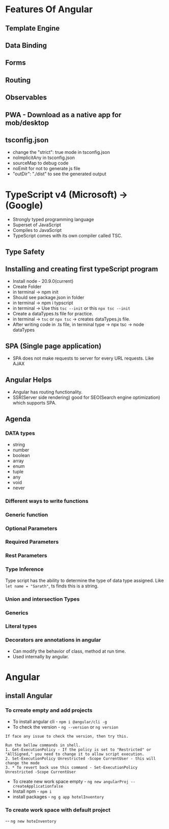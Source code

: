 # Features Of Angular

## Template Engine

## Data Binding

## Forms

## Routing

## Observables

## PWA - Download as a native app for mob/desktop

## tsconfig.json
- change the "strict": true mode in tsconfig.json
- noImplicitAny in tsconfig.json
- sourceMap to debug code
- noEmit for not to generate js file
-  "outDir": "./dist" to see the generated output

# TypeScript v4 (Microsoft) -> (Google)
- Strongly typed programming language
- Superset of JavaScript
- Compiles to JavaScript
- TypeScript comes with its own compiler called TSC.

## Type Safety


## Installing and creating first typeScript program
- Install node - 20.9.0(current)
- Create Folder
- in terminal -> npm init
- Should see package.json in folder
- in terminal -> npm i typscript
- in terminal -> Use this ``tsc --init`` or this ``npx tsc --init``
- Create a dataTypes.ts file for practice.
- in terminal -> ``tsc`` or ``npx tsc``  ->  creates dataTypes.js file.
- After writing code in .ts file, in terminal type -> npx tsc -> node dataTypes

## SPA (Single page application)
- SPA does not make requests to server for every URL requests. Like AJAX

## Angular Helps
- Angular has routing functionality.
- SSR(Server side rendering) good for SEO(Search engine optimization) which supports SPA.

## Agenda
### DATA types
- string
- number
- boolean
- array
- enum
- tuple
- any
- void
- never

### Different ways to write functions

### Generic function

### Optional Parameters 

### Required Parameters

### Rest Parameters

### Type Inference
Type script has the ability to determine the type of data type assigned. Like ``let name = "Sarath"``, ts finds this is a string.

### Union and intersection Types

### Generics

### Literal types

### Decorators are annotations in angular
- Can modify the behavior of class, method at run time.
- Used internally by angular.


# Angular

## install Angular

### To crreate empty and add projects
- To install angular cli - `npm i @angular/cli -g`
- To check the version - `ng --version` or `ng version`
```
If face any issue to check the version, then try this.

Run the bellow commands in shell.
1. Get-ExecutionPolicy - If the policy is set to "Restricted" or "AllSigned," you need to change it to allow script execution. 
2. Set-ExecutionPolicy Unrestricted -Scope CurrentUser - this will change the mode
3. * To revert back use this command - Set-ExecutionPolicy Unrestricted -Scope CurrentUser

```
- To create new work space empty - `ng new angularProj --createApplicationfalse`
- Install npm  - `npm i`
- install packages - `ng g app hotelInventory`

### To create work space with default project
-- `ng new hoteInventory`
 
 
 
 